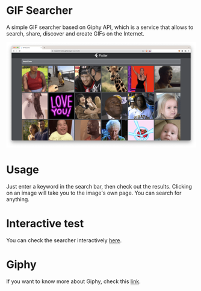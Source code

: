 <!-- description section-->

# GIF Searcher

<p> A simple GIF searcher based on Giphy API, which is a service that allows to search, share, discover and create GIFs on the Internet.</p>

<p float="left" align="center">
    <img height="280" src="readme-images/app-sample.png">
</p>

<!-- Usage section -->

# Usage

<p>Just enter a keyword in the search bar, then check out the results. Clicking on an image will take you to the image's own page. You can search for anything.</p>

<!--Page gh-pages deploy link section-->

# Interactive test

<p> You can check the searcher interactively <a href="https://rsoares10-flutter.github.io/gif-searcher/#/">here</a>.</p>

# Giphy

<p> If you want to know more about Giphy, check this <a href="https://support.giphy.com/hc/en-us/sections/360002879511-About-GIPHY">link</a>.</p>
